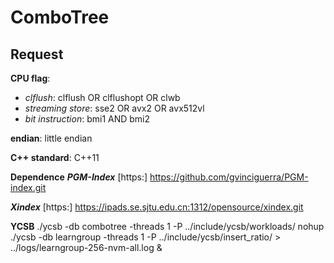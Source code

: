 # ComboTree

## Request

**CPU flag**:

- *clflush*: clflush OR clflushopt OR clwb
- *streaming store*: sse2 OR avx2 OR avx512vl
- *bit instruction*: bmi1 AND bmi2

**endian**: little endian

**C++ standard**: C++11

**Dependence**
***PGM-Index***
[https:] https://github.com/gvinciguerra/PGM-index.git
    
***Xindex***
[https:] https://ipads.se.sjtu.edu.cn:1312/opensource/xindex.git
<!-- [MKL]:
添加intel源：
yum -y install yum-utils
yum-config-manager --add-repo https://yum.repos.intel.com/mkl/setup/intel-mkl.repo
下载并安装MKL：
yum install -y intel-mkl -->
<!-- 内存检测 -->
<!-- sudo valgrind --leak-check=full --show-reachable=yes --trace-children=yes -s -->
**YCSB**
./ycsb -db combotree -threads 1 -P ../include/ycsb/workloads/
nohup ./ycsb -db learngroup -threads 1 -P ../include/ycsb/insert_ratio/ > ../logs/learngroup-256-nvm-all.log &
